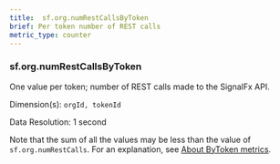 ```yaml
---
title:  sf.org.numRestCallsByToken
brief: Per token number of REST calls
metric_type: counter
---
```

###  sf.org.numRestCallsByToken

One value per token; number of REST calls made to the SignalFx API. 

Dimension(s): `orgId, tokenId`

Data Resolution: 1 second

Note that the sum of all the values may be less than the value of `sf.org.numRestCalls`. For an explanation, see [About ByToken metrics](../readme.md#about-bytoken-metrics).


